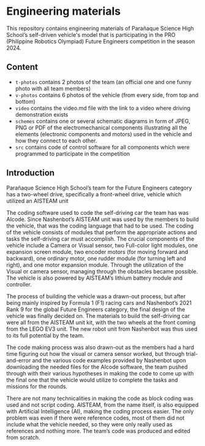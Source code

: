 Engineering materials
====

This repository contains engineering materials of Parañaque Science High School’s self-driven vehicle's model that is participating in the PRO (Philippine Robotics Olympiad) Future Engineers competition in the season 2024.

## Content

* `t-photos` contains 2 photos of the team (an official one and one funny photo with all team members)
* `v-photos` contains 6 photos of the vehicle (from every side, from top and bottom)
* `video` contains the video.md file with the link to a video where driving demonstration exists
* `schemes` contains one or several schematic diagrams in form of JPEG, PNG or PDF of the electromechanical components illustrating all the elements (electronic components and motors) used in the vehicle and how they connect to each other.
* `src` contains code of control software for all components which were programmed to participate in the competition

## Introduction

Parañaque Science High School’s team for the Future Engineers category has a two-wheel drive, specifically a front-wheel drive, vehicle which utilized an AISTEAM unit

The coding software used to code the self-driving car the team has was AIcode. Since Nashenbot’s AISTEAM unit was used by the members to build the vehicle, that was the coding language that had to be used. The coding of the vehicle consists of modules that perform the appropriate actions and tasks the self-driving car must accomplish. The crucial components of the vehicle include a Camera or Visual sensor, two Full-color light modules, one expansion screen module, two encoder motors (for moving forward and backward), one ordinary motor, one rudder module (for turning left and right), and one motor expansion module. Through the utilization of the Visual or camera sensor, managing through the obstacles became possible. The vehicle is also powered by AISTEAM’s lithium battery module and controller.

The process of building the vehicle was a drawn-out process, but after being mainly inspired by Formula 1 (F1) racing cars and Nashenbot’s 2021 Rank 9 for the global Future Engineers category, the final design of the vehicle was finally decided on. The materials to build the self-driving car were all from the AISTEAM unit kit, with the two wheels at the front coming from the LEGO EV3 unit. The new robot unit from Nashenbot was thus used to its full potential by the team. 

The code making process was also drawn-out as the members had a hard time figuring out how the visual or camera sensor worked, but through trial-and-error and the various code examples provided by Nashenbot upon downloading the needed files for the AIcode software, the team pushed through with their various hypotheses in making the code to come up with the final one that the vehicle would utilize to complete the tasks and missions for the rounds.

There are not many technicalities in making the code as block coding was used and not script coding. AISTEAM, from the name itself, is also equipped with Artificial Intelligence (AI), making the coding process easier. The only problem was even if there were reference codes, most of them did not include what the vehicle needed, so they were only really used as references and nothing more. The team’s code was produced and edited from scratch.
